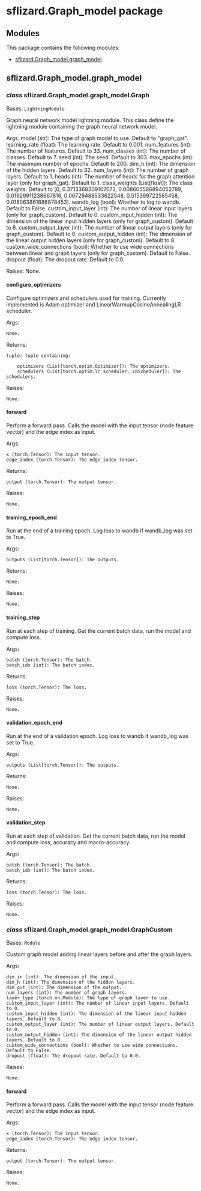 # sflizard.Graph_model package

## Modules

This package contains the following modules:

* [sflizard.Graph_model.graph_model](sflizard.Graph_model.md#sflizard.Graph_model.graph_model)

## sflizard.Graph_model.graph_model


### _class_ sflizard.Graph_model.graph_model.Graph
Bases: `LightningModule`

Graph neural network model lightning module.
This class define the lightning module containing the graph neural network model.

Args:
    model (str): The type of graph model to use. Default to "graph_gat".
    learning_rate (float): The learning rate. Default to 0.001.
    num_features (int): The number of features. Default to 33.
    num_classes (int): The number of classes. Default to 7.
    seed (int): The seed. Default to 303.
    max_epochs (int): The maximum number of epochs. Default to 200.
    dim_h (int): The dimension of the hidden layers. Default to 32.
    num_layers (int): The number of graph layers. Default to 1.
    heads (int): The number of heads for the graph attention layer (only for graph_gat). Default to 1.
    class_weights (List[float]): The class weights. Default to [0, 0.3713368309107073, 0.008605586894052789, 0.01929911238667816, 0.06729488533622548, 0.515399722585458, 0.018063861886878453].
    wandb_log (bool): Whether to log to wandb. Default to False.
    custom_input_layer (int): The number of linear input layers (only for graph_custom). Default to 0.
    custom_input_hidden (int): The dimension of the linear input hidden layers (only for graph_custom). Default to 8.
    custom_output_layer (int): The number of linear output layers (only for graph_custom). Default to 0.
    custom_output_hidden (int): The dimension of the linear output hidden layers (only for graph_custom). Default to 8.
    custom_wide_connections (bool): Whether to use wide connections between linear and graph layers (only for graph_custom). Default to False.
    dropout (float): The dropout rate. Default to 0.0.

Raises:
    None.


#### configure_optimizers
Configure optimizers and schedulers used for training. Currently implemented is Adam optimizer and LinearWarmupCosineAnnealingLR scheduler.

Args:

    None.

Returns:

    tuple: tuple containing:

        optimizers (List[torch.optim.Optimizer]): The optimizers.
        schedulers (List[torch.optim.lr_scheduler._LRScheduler]): The schedulers.

Raises:

    None.


#### forward
Perform a forward pass. Calls the model with the input tensor (node feature vector) and the edge index as input.

Args:

    x (torch.Tensor): The input tensor.
    edge_index (torch.Tensor): The edge index tensor.

Returns:

    output (torch.Tensor): The output tensor.

Raises:

    None.




#### training_epoch_end
Run at the end of a training epoch. Log loss to wandb if wandb_log was set to True.

Args:

    outputs (List[torch.Tensor]): The outputs.

Returns:

    None.

Raises:

    None.


#### training_step
Run at each step of training. Get the current batch data, run the model and compute loss.

Args:

    batch (torch.Tensor): The batch.
    batch_idx (int): The batch index.

Returns:

    loss (torch.Tensor): The loss.

Raises:

    None.


#### validation_epoch_end
Run at the end of a validation epoch. Log loss to wandb if wandb_log was set to True.

Args:

    outputs (List[torch.Tensor]): The outputs.

Returns:

    None.

Raises:

    None.


#### validation_step
Run at each step of validation. Get the current batch data, run the model and compute loss, accuracy and macro-accuracy.

Args:

    batch (torch.Tensor): The batch.
    batch_idx (int): The batch index.

Returns:

    loss (torch.Tensor): The loss.

Raises:

    None.


### _class_ sflizard.Graph_model.graph_model.GraphCustom
Bases: `Module`

Custom graph model adding linear layers before and after the graph layers.

Args:
    
    dim_in (int): The dimension of the input.
    dim_h (int): The dimension of the hidden layers.
    dim_out (int): The dimension of the output.
    num_layers (int): The number of graph layers.
    layer_type (torch.nn.Module): The type of graph layer to use.
    custom_input_layer (int): The number of linear input layers. Default to 0.
    custom_input_hidden (int): The dimension of the linear input hidden layers. Default to 8.
    custom_output_layer (int): The number of linear output layers. Default to 0.
    custom_output_hidden (int): The dimension of the linear output hidden layers. Default to 8.
    custom_wide_connections (bool): Whether to use wide connections. Default to False.
    dropout (float): The dropout rate. Default to 0.0.

Raises:

    None.

#### forward
Perform a forward pass. Calls the model with the input tensor (node feature vector) and the edge index as input.

Args:

    x (torch.Tensor): The input tensor.
    edge_index (torch.Tensor): The edge index tensor.

Returns:

    output (torch.Tensor): The output tensor.

Raises:

    None.


